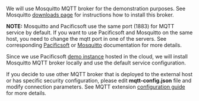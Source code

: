 We will use Mosquitto MQTT broker for the demonstration purposes. See Mosquitto [downloads page](https://mosquitto.org/download/) for instructions how to install this broker.

**NOTE:** Mosquitto and Pacificsoft use the same port (1883) for MQTT service by default. If you want to use Pacificsoft and Mosquitto on the same host, you need to change the mqtt port in one of the servers.
See corresponding [Pacificsoft](/docs/user-guide/install/config/) or [Mosquitto](https://mosquitto.org/man/mosquitto-conf-5.html) documentation for more details.

Since we use Pacificsoft [demo instance](https://demo.thingsboard.io/signup) hosted in the cloud, we will install Mosquitto MQTT broker locally and use the default service configuration.

If you decide to use other MQTT broker that is deployed to the external host or has specific security configuration, please edit **mqtt-config.json** file and modify connection parameters.
See MQTT extension [configuration guide](/docs/iot-gateway/mqtt/) for more details.
